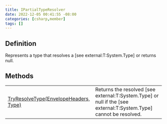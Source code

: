 ```yaml
---
title: IPartialTypeResolver
date: 2022-12-05 00:41:55 -08:00
categories: [csharp,member]
tags: []
---
```


## Definition

Represents a type that resolves a [see external:T:System.Type] or returns null.

## Methods
<table><tr><td><!--/posts/csharp.member.entitydb.common.typeresolvers.ipartialtyperesolver.tryresolvetype/--><a href='#'>TryResolveType(EnvelopeHeaders, Type)</a></td><td>
Returns the resolved [see external:T:System.Type] or null if the [see external:T:System.Type] cannot be resolved.
</td></tr></table>

